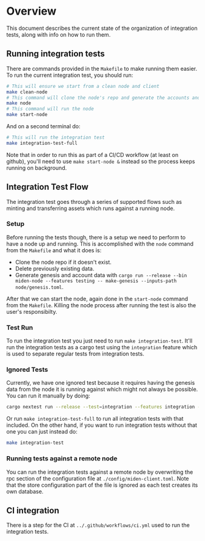 # Overview

This document describes the current state of the organization of integration tests, along with info on how to run them.

## Running integration tests

There are commands provided in the `Makefile` to make running them easier. To run the current integration test, you should run:

```bash
# This will ensure we start from a clean node and client
make clean-node
# This command will clone the node's repo and generate the accounts and genesis files
make node
# This command will run the node
make start-node
```

And on a second terminal do:

```bash
# This will run the integration test 
make integration-test-full
```

Note that in order to run this as part of a CI/CD workflow (at least on github), you'll need to use `make start-node &` instead so the process keeps running on background.

## Integration Test Flow

The integration test goes through a series of supported flows such as minting and transferring assets which runs against a running node. 

### Setup

Before running the tests though, there is a setup we need to perform to have a node up and running. This is accomplished with the `node` command from the `Makefile` and what it does is:

- Clone the node repo if it doesn't exist.
- Delete previously existing data.
- Generate genesis and account data with `cargo run --release --bin miden-node --features testing -- make-genesis --inputs-path node/genesis.toml`.

After that we can start the node, again done in the `start-node` command from the `Makefile`. Killing the node process after running the test is also the user's responsibilty.

### Test Run

To run the integration test you just need to run `make integration-test`. It'll run the integration tests as a cargo test using the `integration` feature which is used to separate regular tests from integration tests.

### Ignored Tests

Currently, we have one ignored test because it requires having the genesis data
from the node it is running against which might not always be possible. You can
run it manually by doing:

```bash
cargo nextest run --release --test=integration --features integration --run-ignored ignored-only -- test_import_genesis_accounts_can_be_used_for_transactions
```

Or run `make integration-test-full` to run all integration tests with
that included. On the other hand, if you want to run integration tests without
that one you can just instead do:

```bash
make integration-test
```

### Running tests against a remote node

You can run the integration tests against a remote node by overwriting the rpc section of the configuration file at `./config/miden-client.toml`. Note that the store configuration part of the file is ignored as each test creates its own database.

## CI integration

There is a step for the CI at `../.github/workflows/ci.yml` used to run the integration tests.
